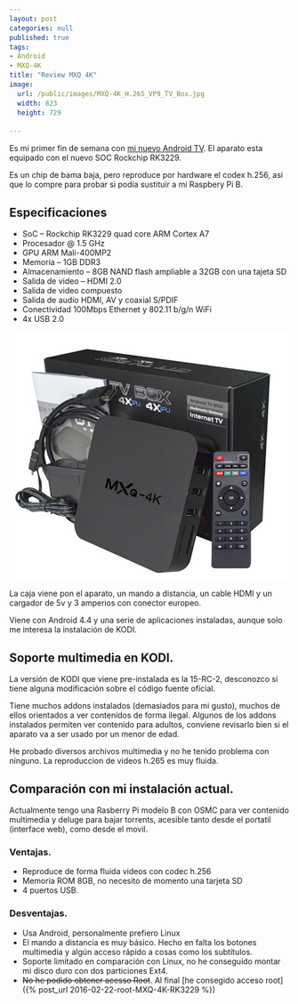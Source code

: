 ```yaml
---
layout: post
categories: null
published: true
tags:
- Android
- MXQ-4K
title: "Review MXQ 4K"
image:
  url: /public/images/MXQ-4K_H.265_VP9_TV_Box.jpg
  width: 823
  height: 729

---
```


Es mi primer fin de semana con [mi nuevo Android TV](http://www.gearbest.com/tv-box-mini-pc/pp_326112.html?vip=173139). El aparato esta equipado con el nuevo SOC Rockchip RK3229.

Es un chip de bama baja, pero reproduce por hardware el codex h.256, asi que lo compre para probar si podía sustituir a mi Raspbery Pi B.

<!-- leer mas -->

## Especificaciones ##

* SoC – Rockchip RK3229 quad core ARM Cortex A7 
* Procesador @ 1.5 GHz 
* GPU ARM Mali-400MP2
* Memoria – 1GB DDR3
* Almacenamiento – 8GB NAND flash  ampliable a 32GB con una tajeta SD 
* Salida de video – HDMI 2.0
* Salida de video compuesto
* Salida de audio HDMI, AV y coaxial S/PDIF
* Conectividad 100Mbps Ethernet y 802.11 b/g/n WiFi
* 4x USB 2.0

[![MXQ-4K](/public/images/MXQ-4K_H.265_VP9_TV_Box.jpg)](http://www.gearbest.com/tv-box-mini-pc/pp_326112.html?vip=173139)


La caja viene pon el aparato, un mando a distancia, un cable HDMI y un cargador de 5v y 3 amperios con conector europeo.

Viene con Android 4.4 y una serie de aplicaciones instaladas, aunque solo me interesa la instalación de KODI.

## Soporte multimedia en KODI. ##

La versión de KODI que viene pre-instalada es la 15-RC-2, desconozco si tiene alguna modificación sobre el código fuente oficial.

Tiene muchos addons instalados (demasiados para mi gusto), muchos de ellos orientados a ver contenidos de forma ilegal. Algunos de los addons instalados permiten ver contenido para adultos, conviene revisarlo bien si el aparato va a ser usado por un menor de edad.

He probado diversos archivos multimedia y no he tenido problema con ninguno. La reproduccion de videos h.265 es muy fluida. 

## Comparación con mi instalación actual. ##

Actualmente tengo una Rasberry Pi modelo B con OSMC para ver contenido multimedia y deluge para bajar torrents, acesible tanto desde el portatil (interface web), como desde el movil.

### Ventajas. ###

* Reproduce de forma fluida videos con codec h.256
* Memoria ROM 8GB, no necesito de momento una tarjeta SD
* 4 puertos USB.

### Desventajas. ###

* Usa Android, personalmente prefiero Linux 
* El mando a distancia es muy básico. Hecho en falta los botones multimedia y algún acceso rápido a cosas como los subtítulos. 
* Soporte limitado en comparación con Linux, no he conseguido montar mi disco duro con dos particiones Ext4.
* ~~No he podido obtener acesso Root~~. Al final [he consegido acceso root]({% post_url 2016-02-22-root-MXQ-4K-RK3229 %}) 
